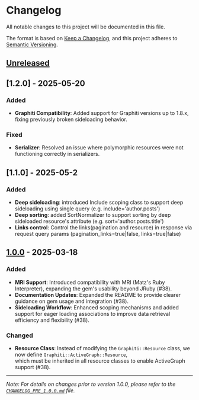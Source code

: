 # Changelog

All notable changes to this project will be documented in this file.

The format is based on [Keep a Changelog](https://keepachangelog.com/en/1.1.0/),
and this project adheres to [Semantic Versioning](https://semver.org/spec/v2.0.0.html).

## [Unreleased]

## [1.2.0] - 2025-05-20

### Added

- **Graphiti Compatibility**: Added support for Graphiti versions up to 1.8.x, fixing previously broken sideloading behavior.

### Fixed

- **Serializer**: Resolved an issue where polymorphic resources were not functioning correctly in serializers.

## [1.1.0] - 2025-05-2

### Added

- **Deep sideloading**: introduced Include scoping class to support deep sideloading using single query (e.g. include='author.posts')
- **Deep sorting**: added SortNormalizer to support sorting by deep sideloaded resource's attribute (e.g. sort='author.posts.title')
- **Links control**: Control the links(pagination and resource) in response via request query params (pagination_links=true|false, links=true|false)

## [1.0.0] - 2025-03-18

### Added

- **MRI Support**: Introduced compatibility with MRI (Matz's Ruby Interpreter), expanding the gem's usability beyond JRuby (#38).
- **Documentation Updates**: Expanded the README to provide clearer guidance on gem usage and integration (#38).
- **Sideloading Workflow**: Enhanced scoping mechanisms and added support for eager loading associations to improve data retrieval efficiency and flexibility (#38).

### Changed
- **Resource Class**: Instead of modifying the `Graphiti::Resource` class, we now define `Graphiti::ActiveGraph::Resource`,  
  which must be inherited in all resource classes to enable ActiveGraph support (#38).

---

*Note: For details on changes prior to version 1.0.0, please refer to the [`CHANGELOG_PRE_1.0.0.md`](CHANGELOG_PRE_1.0.0.md) file.*

[unreleased]: https://github.com/mrhardikjoshi/graphiti-activegraph/compare/v1.0.0...master
[1.0.0]: https://github.com/mrhardikjoshi/graphiti-activegraph/compare/9f837108ae57287c65b0f6fd2609dd56a95cd461...v1.0.0
